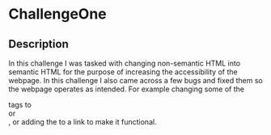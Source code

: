 # ChallengeOne

## Description

In this challenge I was tasked with changing non-semantic HTML into semantic HTML for the purpose of increasing the accessibility of the webpage. In this challenge I also came across a few bugs and fixed them so the webpage operates as intended. For example changing some of the <div> tags to <nav> or <section>, or adding the <id> to a link to make it functional.  